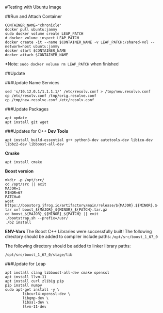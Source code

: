 #Testing with Ubuntu Image

##Run and Attach Container

```
CONTAINER_NAME="chronicle"
docker pull ubuntu:jammy
sudo docker volume create LEAP_PATCH
# docker volume inspect LEAP_PATCH
docker create -it --name $CONTAINER_NAME -v LEAP_PATCH:/shared-vol --network=host ubuntu:jammy
docker start $CONTAINER_NAME
docker attach $CONTAINER_NAME
```

*Note: `sudo docker volume rm LEAP_PATCH` when finished

##Update

###Update Name Services
```
sed 's/10.12.0.1/1.1.1.1/' /etc/resolv.conf > /tmp/new.resolve.conf
cp /etc/resolv.conf /tmp/orig.resolve.conf
cp /tmp/new.resolve.conf /etc/resolv.conf
```
###Update Packages
```
apt update
apt install git wget
```

###Updates for C++
**Dev Tools**
```
apt install build-essential g++ python3-dev autotools-dev libicu-dev libbz2-dev libboost-all-dev
```
**Cmake**
```
apt install cmake
```
**Boost version**
```
mkdir -p /opt/src/
cd /opt/src || exit
MAJOR=1
MINOR=67
PATCH=0
wget https://boostorg.jfrog.io/artifactory/main/release/${MAJOR}.${MINOR}.${PATCH}/source/boost_${MAJOR}_${MINOR}_${PATCH}.tar.gz
tar xvf boost_${MAJOR}_${MINOR}_${PATCH}.tar.gz
cd boost_${MAJOR}_${MINOR}_${PATCH} || exit
./bootstrap.sh --prefix=/usr/
./b2 install
```

**ENV-Vars**
The Boost C++ Libraries were successfully built!
The following directory should be added to compiler include paths:
`/opt/src/boost_1_67_0`

The following directory should be added to linker library paths:

`/opt/src/boost_1_67_0/stage/lib`

###Update for Leap

```
apt install clang libboost-all-dev cmake openssl
apt install llvm-11
apt install curl zlib1g pip
pip install numpy
sudo apt-get install -y \
        libcurl4-openssl-dev \
        libgmp-dev \
        libssl-dev \
        llvm-11-dev
```
